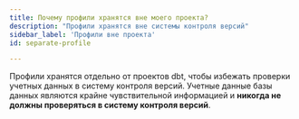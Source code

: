 ```yaml
---
title: Почему профили хранятся вне моего проекта?
description: "Профили хранятся вне системы контроля версий"
sidebar_label: 'Профили вне проекта'
id: separate-profile

---
```


Профили хранятся отдельно от проектов dbt, чтобы избежать проверки учетных данных в систему контроля версий. Учетные данные базы данных являются крайне чувствительной информацией и **никогда не должны проверяться в систему контроля версий**.